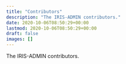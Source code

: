 ```yaml
---
title: "Contributors"
description: "The IRIS-ADMIN contributors."
date: 2020-10-06T08:50:29+00:00
lastmod: 2020-10-06T08:50:29+00:00
draft: false
images: []
---
```


The IRIS-ADMIN contributors.
